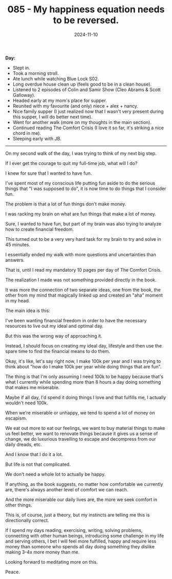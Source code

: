 ﻿---
title: 085 - My happiness equation needs to be reversed.
date: 2024-11-10
categories: ["daily"]
tags: posts

---
**Day:** 

- Slept in.
- Took a morning stroll.
- Ate lunch while watching Blue Lock S02.
- Long overdue house clean up (feels good to be in a clean house).
- Listened to 2 episodes of Colin and Samir Show (Cleo Abrams & Scott Galloway).
- Headed early at my mom's place for supper.
- Reunited with my favourite (and only) niece + alex + nancy.
- Nice family supper (I just realized now that I wasn't very present during this supper, I will do better next time).
- Went for another walk (more on my thoughts in the main section).
- Continued reading The Comfort Crisis (I love it so far, it's striking a nice chord in me).
- Sleeping early with JB.
---
On my second walk of the day, I was trying to think of my next big step.

If I ever get the courage to quit my full-time job, what will I do?

I knew for sure that I wanted to have fun.

I've spent most of my conscious life putting fun aside to do the serious things that "I was supposed to do", it is now time to do things that I consider fun.

The problem is that a lot of fun things don't make money.

I was racking my brain on what are fun things that make a lot of money.

Sure, I wanted to have fun, but part of my brain was also trying to analyze how to create financial freedom.

This turned out to be a very very hard task for my brain to try and solve in 45 minutes.

I essentially ended my walk with more questions and uncertainties than answers.

That is, until I read my mandatory 10 pages per day of The Comfort Crisis.

The realization I made was not something provided directly in the book.

It was more the connection of two separate ideas, one from the book, the other from my mind that magically linked up and created an "aha" moment in my head.

The main idea is this:

I've been wanting financial freedom in order to have the necessary resources to live out my ideal and optimal day.

But this was the wrong way of approaching it.

Instead, I should focus on creating my ideal day, lifestyle and then use the spare time to find the financial means to do them.

Okay, it's like, let's say right now, I make 100k per year and I was trying to think about "how do I make 100k per year while doing things that are fun".

The thing is that I'm only assuming I need 100k to be happy because that's what I currently while spending more than 8 hours a day doing something that makes me miserable.

Maybe if all day, I'd spend it doing things I love and that fulfills me, I actually wouldn't need 100k.

When we're miserable or unhappy, we tend to spend a lot of money on escapism.

We eat out more to eat our feelings, we want to buy material things to make us feel better, we want to renovate things because it gives us a sense of change, we do luxurious travelling to escape and decompress from our daily dreads, etc.

And I know that I do it a lot.

But life is not that complicated.

We don't need a whole lot to actually be happy.

If anything, as the book suggests, no matter how comfortable we currently are, there's always another level of comfort we can reach.

And the more miserable our daily lives are, the more we seek comfort in other things.

This is, of course, just a theory, but my instincts are telling me this is directionally correct.

If I spend my days reading, exercising, writing, solving problems, connecting with other human beings, introducing some challenge in my life and serving others, I bet I will feel more fulfilled, happy and require less money than someone who spends all day doing something they dislike making 3-4x more money than me.

Looking forward to meditating more on this.

Peace.








